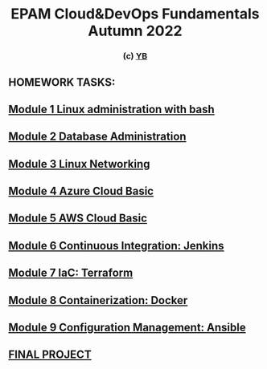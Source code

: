 <h1 align="center">EPAM Cloud&DevOps Fundamentals Autumn 2022</h1>
<h3 align="center">(c) <a href="http://yb.pp.ua/" target="_blank">YB</a>  </h3>

## HOMEWORK TASKS: 

## [Module 1 Linux administration with bash](https://github.com/NOKnowitAll/EPAM/tree/main/Module1_Linux_administration_with_bash)
## [Module 2 Database Administration](https://github.com/NOKnowitAll/EPAM/tree/main/Module2_Database_Administration)
## [Module 3 Linux Networking](https://github.com/NOKnowitAll/EPAM/tree/main/Module3_Linux_Networking)
## [Module 4 Azure Cloud Basic](https://github.com/NOKnowitAll/EPAM/tree/main/Module4_Azure_Cloud_Basic)
## [Module 5 AWS Cloud Basic](https://github.com/NOKnowitAll/EPAM/tree/main/Module5_AWS_Cloud_Basic)
## [Module 6 Continuous Integration: Jenkins](https://github.com/NOKnowitAll/EPAM/tree/main/Module6_Continuous_Integration_Jenkins)
## [Module 7 IaC: Terraform](https://github.com/NOKnowitAll/EPAM/tree/main/Module7_IaC_Terraform)
## [Module 8 Containerization: Docker](https://github.com/NOKnowitAll/EPAM/tree/main/Module8_Containerization_Docker)
## [Module 9 Configuration Management: Ansible](https://github.com/NOKnowitAll/EPAM/tree/main/Module9_Configuration_Management_Ansible)
## [FINAL PROJECT](https://github.com/NOKnowitAll/EPAM/tree/main/FINAL_PROJECT)





